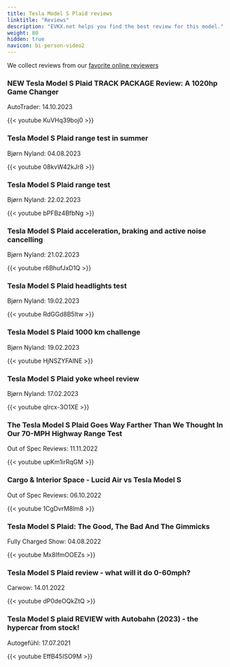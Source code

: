 ```yaml
---
title: Tesla Model S Plaid reviews
linktitle: "Reviews"
description: "EVKX.net helps you find the best review for this model."
weight: 80
hidden: true
navicon: bi-person-video2
---
```

We collect reviews from our [favorite online reviewers](../../../../../guides/evreviewers/)

<div class="container text-center shadow p-2 pe-4 mb-5 bg-body-tertiary rounded border">
<h3>NEW Tesla Model S Plaid TRACK PACKAGE Review: A 1020hp Game Changer</h3>
<p>AutoTrader: 14.10.2023</p>

{{< youtube KuVHq39boj0 >}}

</div>
<div class="container text-center shadow p-2 pe-4 mb-5 bg-body-tertiary rounded border">
<h3>Tesla Model S Plaid range test in summer</h3>
<p>Bjørn Nyland: 04.08.2023</p>

{{< youtube 08kvW42kJr8 >}}

</div>
<div class="container text-center shadow p-2 pe-4 mb-5 bg-body-tertiary rounded border">
<h3>Tesla Model S Plaid range test</h3>
<p>Bjørn Nyland: 22.02.2023</p>

{{< youtube bPFBz4BfbNg >}}

</div>
<div class="container text-center shadow p-2 pe-4 mb-5 bg-body-tertiary rounded border">
<h3>Tesla Model S Plaid acceleration, braking and active noise cancelling</h3>
<p>Bjørn Nyland: 21.02.2023</p>

{{< youtube r6BhufJxD1Q >}}

</div>
<div class="container text-center shadow p-2 pe-4 mb-5 bg-body-tertiary rounded border">
<h3>Tesla Model S Plaid headlights test</h3>
<p>Bjørn Nyland: 19.02.2023</p>

{{< youtube RdGGd8B5Itw >}}

</div>
<div class="container text-center shadow p-2 pe-4 mb-5 bg-body-tertiary rounded border">
<h3>Tesla Model S Plaid 1000 km challenge</h3>
<p>Bjørn Nyland: 19.02.2023</p>

{{< youtube HjNSZYFAlNE >}}

</div>
<div class="container text-center shadow p-2 pe-4 mb-5 bg-body-tertiary rounded border">
<h3>Tesla Model S Plaid yoke wheel review</h3>
<p>Bjørn Nyland: 17.02.2023</p>

{{< youtube qIrcx-3O1XE >}}

</div>
<div class="container text-center shadow p-2 pe-4 mb-5 bg-body-tertiary rounded border">
<h3>The Tesla Model S Plaid Goes Way Farther Than We Thought In Our 70-MPH Highway Range Test</h3>
<p>Out of Spec Reviews: 11.11.2022</p>

{{< youtube upKm1irRqGM >}}

</div>
<div class="container text-center shadow p-2 pe-4 mb-5 bg-body-tertiary rounded border">
<h3>Cargo & Interior Space - Lucid Air vs Tesla Model S</h3>
<p>Out of Spec Reviews: 06.10.2022</p>

{{< youtube 1CgDvrM8lm8 >}}

</div>
<div class="container text-center shadow p-2 pe-4 mb-5 bg-body-tertiary rounded border">
<h3>Tesla Model S Plaid: The Good, The Bad And The Gimmicks</h3>
<p>Fully Charged Show: 04.08.2022</p>

{{< youtube Mx8IfmOOEZs >}}

</div>
<div class="container text-center shadow p-2 pe-4 mb-5 bg-body-tertiary rounded border">
<h3>Tesla Model S Plaid review - what will it do 0-60mph?</h3>
<p>Carwow: 14.01.2022</p>

{{< youtube dP0deOQkZtQ >}}

</div>
<div class="container text-center shadow p-2 pe-4 mb-5 bg-body-tertiary rounded border">
<h3>Tesla Model S plaid REVIEW with Autobahn (2023) - the hypercar from stock!</h3>
<p>Autogefühl: 17.07.2021</p>

{{< youtube EffB45ISO9M >}}

</div>

